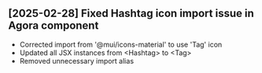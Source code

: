 ## [2025-02-28] Fixed Hashtag icon import issue in Agora component
- Corrected import from '@mui/icons-material' to use 'Tag' icon
- Updated all JSX instances from \<Hashtag\> to \<Tag\>
- Removed unnecessary import alias
